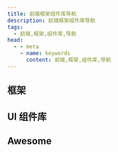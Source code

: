 ```yaml
---
title: 前端框架组件库导航
description: 前端框架组件库导航
tags: 
  - 前端,框架,组件库,导航
head:
  - - meta
    - name: keywords
      content: 前端,框架,组件库,导航
---
```


<script setup>
const frame = [
  {
    title: 'Vue 3',
    link: 'https://cn.vuejs.org/',
    icon: '/images/logo/vue.png',
    info: '渐进式 JavaScript 框架',
  },
  {
    title: 'Vue Router',
    link: 'https://router.vuejs.org/zh/',
    icon: '/images/logo/vue.png',
    info: 'Vue.js 的官方路由',
  },
  {
    title: 'Pinia',
    link: 'https://pinia.vuejs.org/',
    icon: '/images/logo/pinia.svg',
    info: 'Vue.js 的官方状态管理核心库',
  },
  {
    title: 'Vuex',
    link: 'https://vuex.vuejs.org/zh/',
    icon: '/images/logo/vue.png',
    info: '专为 Vue.js 应用程序开发的状态管理模式 + 库',
  },
  {
    title: 'NuxtJS',
    link: 'https://nuxtjs.org/',
    icon: '/images/logo/nuxt.svg',
    info: '基于 Vue.js 的服务端渲染应用框架',
  },
  {
    title: 'VitePress',
    link: 'https://vitepress.vuejs.org/',
    icon: '/images/logo/empty.svg',
    info: '基于Vite&Vue的静态网站处理程序。',
  },
  {
    title: 'React',
    link: 'https://reactjs.org/',
    icon: '/images/logo/react.svg',
    info: '用于构建用户界面的 JavaScript 库',
  },
  {
    title: 'React Router',
    link: 'https://reactrouter.com/',
    icon: '/images/logo/reactrouter.png',
    info: 'React Router 是完整的 React 路由解决方案',
  },
  {
    title: 'Redux',
    link: 'https://redux.js.org/',
    icon: '/images/logo/redux.svg',
    info: 'Redux 是 JavaScript 状态容器',
  },
  {
    title: 'React Native',
    link: 'https://reactnative.dev/',
    icon: '/images/logo/react.svg',
    info: '跨平台移动应用开发框架',
  },
  {
    title: 'NextJS',
    link: 'https://nextjs.org/',
    icon: '/images/logo/next.svg',
    info: '基于 React.js 的服务端渲染应用框架',
  },
  {
    title: 'Vitest',
    link: 'https://vitest.dev/',
    icon: '/images/logo/vitest.svg',
    info: 'Vitest 是基于 Vite 的原生快速单元测试框架',
  },
  {
    title: 'Jest',
    link: 'https://jestjs.io/',
    icon: '/images/logo/jest.png',
    info: 'JavaScript 单元测试工具',
  },
  {
    title: 'Electron',
    link: 'https://www.electronjs.org/',
    icon: '/images/logo/electron.svg',
    info: 'Electron是一个使用 JavaScript、HTML 和 CSS 构建桌面应用程序的框架',
  },
]

const library = [
  {
    title: 'Element Plus',
    link: 'https://element-plus.gitee.io/zh-CN/',
    icon: '/images/logo/element-plus.png',
    info: '基于 Vue 3，面向设计师和开发者的组件库',
  },
  {
    title: 'View Design',
    link: 'https://www.iviewui.com/',
    icon: '/images/logo/iview.png',
    info: '基于 Vue.js 3 的企业级 UI 组件库和前端解决方案',
  },
  {
    title: 'Ant Design',
    link: 'https://ant.design/',
    icon: '/images/logo/antd.svg',
    info: '阿里出品，包含了 React 和 Vue 的 UI 组件库',
  },
  {
    title: 'Vant',
    link: 'https://vant-contrib.gitee.io/vant/#/zh-CN',
    icon: '/images/logo/vant.png',
    info: '轻量、可靠的移动端 Vue 组件库',
  },
  {
    title: 'ECharts',
    link: 'https://echarts.apache.org/handbook/zh/get-started/',
    icon: '/images/logo/ECharts.png',
    info: '一个基于 JavaScript 的开源可视化图表库',
  },
  {
    title: 'DataV',
    link: 'http://datav.jiaminghi.com/',
    icon: '/images/logo/DataV.png',
    info: 'Vue 大屏数据展示组件库',
  },
]

const awesome = [
  {
    title: 'Animate.css',
    link: 'https://animate.style/',
    icon: '/images/logo/empty.svg',
    info: 'CSS 动画库',
  },
  {
    title: 'UnoCSS',
    link: 'https://uno.antfu.me/',
    icon: '/images/logo/UnoCSS.svg',
    info: '具有高性能且极具灵活性的即时原子化 CSS 引擎',
  },
  {
    title: 'Tailwind CSS',
    link: 'https://tailwindcss.com/',
    icon: '/images/logo/tailwindcss.png',
    info: '一个功能类优先的 CSS 框架',
  },
  {
    title: 'Windi CSS',
    link: 'https://tailwindcss.com/',
    icon: '/images/logo/WindiCSS.svg',
    info: '下一代工具优先的 CSS 框架',
  },
  {
    title: 'Moment.js',
    link: 'https://momentjs.com/',
    icon: '/images/logo/moment.png',
    info: 'JavaScript 日期处理类库',
  },
  {
    title: 'Day.js',
    link: 'https://dayjs.gitee.io/zh-CN/',
    icon: '/images/logo/day.png',
    info: 'Moment.js 的 2kB 轻量化方案，拥有同样强大的 API',
  },
  {
    title: 'Vditor',
    link: 'https://b3log.org/vditor/',
    icon: '/images/logo/vditor.png',
    info: '易于使用的 Markdown 编辑器，支持原生 JavaScript、Vue、React、Angular，提供桌面版',
  },
  {
    title: 'Quill',
    link: 'https://github.com/quilljs/quill',
    icon: '/images/logo/Quill.png',
    info: 'Quill 是一个开源的富文本编辑器',
  },
  {
    title: 'Gitalk',
    link: 'https://gitalk.github.io/',
    icon: '/images/logo/Gitalk.png',
    info: 'Gitalk 基于 GitHub Issue 和 Preact 的评论插件',
  },  
  {
    title: 'Slidev',
    link: 'https://sli.dev/',
    icon: '/images/logo/Slidev.svg',
    info: 'Markdown 编写 PPT 内容，渲染成幻灯片（slides）',
  },
  {
    title: 'gray-matter',
    link: 'https://github.com/jonschlinkert/gray-matter',
    icon: '/images/logo/github.png',
    info: '解析 Front-Matter 的内容，支持YAML、JSON、TOML、Coffee',
  },
  {
    title: 'timeago',
    link: 'https://timeago.org/',
    icon: '/images/logo/timeago.png',
    info: '转换时间戳为“xx分钟前”格式',
  },
]
</script>




## 框架

<MyLink :links="frame"/>

## UI 组件库

<MyLink :links="library"/>

## Awesome

<MyLink :links="awesome"/>
